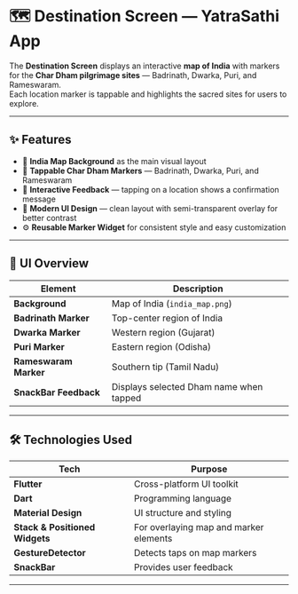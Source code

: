 
# 🗺️ Destination Screen — YatraSathi App

The **Destination Screen** displays an interactive **map of India** with markers for the **Char Dham pilgrimage sites** — Badrinath, Dwarka, Puri, and Rameswaram.  
Each location marker is tappable and highlights the sacred sites for users to explore.

---

## ✨ Features

- 🗾 **India Map Background** as the main visual layout  
- 📍 **Tappable Char Dham Markers** — Badrinath, Dwarka, Puri, and Rameswaram  
- 💬 **Interactive Feedback** — tapping on a location shows a confirmation message  
- 🎨 **Modern UI Design** — clean layout with semi-transparent overlay for better contrast  
- ⚙️ **Reusable Marker Widget** for consistent style and easy customization  

---

## 🧩 UI Overview

| Element | Description |
|----------|-------------|
| **Background** | Map of India (`india_map.png`) |
| **Badrinath Marker** | Top-center region of India |
| **Dwarka Marker** | Western region (Gujarat) |
| **Puri Marker** | Eastern region (Odisha) |
| **Rameswaram Marker** | Southern tip (Tamil Nadu) |
| **SnackBar Feedback** | Displays selected Dham name when tapped |

---

## 🛠️ Technologies Used

| Tech | Purpose |
|------|----------|
| **Flutter** | Cross-platform UI toolkit |
| **Dart** | Programming language |
| **Material Design** | UI structure and styling |
| **Stack & Positioned Widgets** | For overlaying map and marker elements |
| **GestureDetector** | Detects taps on map markers |
| **SnackBar** | Provides user feedback |

---


